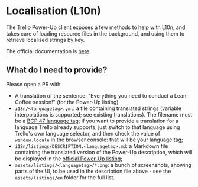 # Localisation (L10n)
The Trello Power-Up client exposes a few methods to help with L10n, and takes care of loading resource files in the background, and using them to retrieve localised strings by key.

The official documentation is [here](https://developers.trello.com/reference/#localization).

## What do I need to provide?
Please open a PR with:
- A translation of the sentence: "Everything you need to conduct a Lean Coffee session!" (for the Power-Up listing)
- `i18n/<languagetag>.yml`: a file containing translated strings (variable interpolations is supported; see existing translations). The filename must be a [BCP 47 language tag](https://en.wikipedia.org/wiki/IETF_language_tag); if you want to provide a translation for a language Trello already supports, just switch to that language using Trello's own language selector, and then check the value of `window.locale` in the browser console: that will be your language tag;
- `i18n/listings/DESCRIPTION.<languagetag>.md`: a Markdown file containing the translated version of the Power-Up description, which will be displayed in the [official Power-Up listing](https://trello.com/power-ups/5d1249acb16eef6f790f2af9);
- `assets/listings/<languagetag>/*.png`: a bunch of screenshots, showing parts of the UI, to be used in the description file above - see the `assets/listings/en` folder for the full list.

